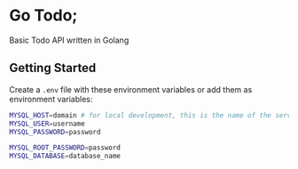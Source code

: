 # Go Todo;
Basic Todo API written in Golang

## Getting Started

Create a `.env` file with these environment variables or add them as environment variables:

``` sh
MYSQL_HOST=domain # for local development, this is the name of the service in compose.yml
MYSQL_USER=username
MYSQL_PASSWORD=password

MYSQL_ROOT_PASSWORD=password
MYSQL_DATABASE=database_name
```
